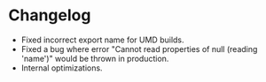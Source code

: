 # Changelog

* Fixed incorrect export name for UMD builds.
* Fixed a bug where error "Cannot read properties of null (reading 'name')" would be thrown in production.
* Internal optimizations.
